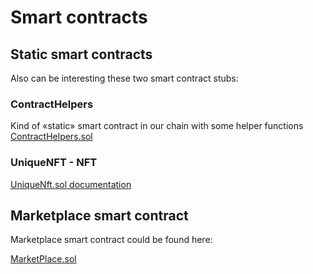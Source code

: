 # Smart contracts

## Static smart contracts

Also can be interesting these two smart contract stubs:

### ContractHelpers 
Kind of «static» smart contract in our chain with some helper functions
[ContractHelpers.sol](https://github.com/UniqueNetwork/unique-chain/blob/develop/pallets/evm-contract-helpers/src/stubs/ContractHelpers.sol)

### UniqueNFT - NFT
[UniqueNft.sol documentation](/reference/ethereum/UniqueNFT) 

## Marketplace smart contract

Marketplace smart contract could be found here:

[MarketPlace.sol](https://github.com/UniqueNetwork/unique-marketplace-api/blob/master/blockchain/MarketPlace.sol)
